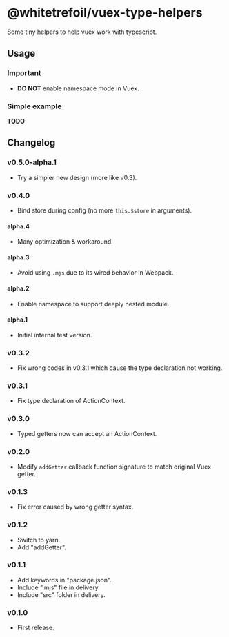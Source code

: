 @whitetrefoil/vuex-type-helpers
===============================

Some tiny helpers to help vuex work with typescript.

Usage
-----

### Important

* **DO NOT** enable namespace mode in Vuex.

### Simple example

**TODO**

Changelog
---------

### v0.5.0-alpha.1

* Try a simpler new design (more like v0.3).

### v0.4.0

* Bind store during config (no more `this.$store` in arguments).

#### alpha.4

* Many optimization & workaround.

#### alpha.3

* Avoid using `.mjs` due to its wired behavior in Webpack.

#### alpha.2

* Enable namespace to support deeply nested module.

#### alpha.1

* Initial internal test version.

### v0.3.2

* Fix wrong codes in v0.3.1 which cause the type declaration not working.

### v0.3.1

* Fix type declaration of ActionContext.

### v0.3.0

* Typed getters now can accept an ActionContext.

### v0.2.0

* Modify `addGetter` callback function signature to match original Vuex getter.

### v0.1.3

* Fix error caused by wrong getter syntax.

### v0.1.2

* Switch to yarn.
* Add "addGetter".

### v0.1.1

* Add keywords in "package.json".
* Include ".mjs" file in delivery.
* Include "src" folder in delivery.

### v0.1.0

* First release.
